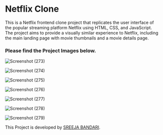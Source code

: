 # Netflix Clone
This is a Netflix frontend clone project that replicates the user interface of the popular streaming platform Netflix using HTML, CSS, and JavaScript. The project aims to provide a visually similar experience to Netflix, including the main landing page with movie thumbnails and a movie details page.


### Please find the Project Images below.




![Screenshot (273)](https://github.com/sreeja-bandari/netflix_clone/assets/98574197/2deab75b-07a5-4861-bd0f-ab55e422b910)

![Screenshot (274)](https://github.com/sreeja-bandari/netflix_clone/assets/98574197/a10c2c30-4848-4edd-a3ac-831e356075ce)

![Screenshot (275)](https://github.com/sreeja-bandari/netflix_clone/assets/98574197/8100f054-9c9f-4b01-97d3-6fded8d8c714)

![Screenshot (276)](https://github.com/sreeja-bandari/netflix_clone/assets/98574197/ad94108b-655e-4483-855d-435ad39c76aa)

![Screenshot (277)](https://github.com/sreeja-bandari/netflix_clone/assets/98574197/6631bbe5-77ac-4aaf-be79-35c49848cfde)

![Screenshot (278)](https://github.com/sreeja-bandari/netflix_clone/assets/98574197/97c039fd-7aaa-47d5-849b-f3d49c1365df)

![Screenshot (279)](https://github.com/sreeja-bandari/netflix_clone/assets/98574197/9aaef769-d3bf-457c-8f65-4013737fdc5c)


This Project is developed by [SREEJA BANDARI](https://github.com/sreeja-bandari).
